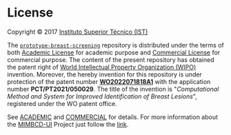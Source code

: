 # License

Copyright © 2017 [Instituto Superior Técnico (IST)](https://tecnico.ulisboa.pt/en/)

The [`prototype-breast-screening`](https://github.com/MIMBCD-UI/prototype-breast-screening) repository is distributed under the terms of both [Academic License](https://github.com/MIMBCD-UI/prototype-breast-screening/blob/master/ACADEMIC.md) for academic purpose and [Commercial License](https://github.com/MIMBCD-UI/prototype-breast-screening/blob/master/COMMERCIAL.md) for commercial purpose. The content of the present repository has obtained the patent right of [World Intellectual Property Organization (WIPO)](https://www.wipo.int) invention. Moreover, the hereby invention for this repository is under protection of the patent number **[WO2022071818A1](https://patents.google.com/patent/WO2022071818A1)** with the application number **PCT/PT2021/050029**. The title of the invention is "*Computational Method and System for Improved Identification of Breast Lesions*", registered under the WO patent office.

See [ACADEMIC](https://github.com/MIMBCD-UI/prototype-breast-screening/blob/master/ACADEMIC.md) and [COMMERCIAL](https://github.com/MIMBCD-UI/prototype-breast-screening/blob/master/COMMERCIAL.md) for details. For more information about the [MIMBCD-UI](https://mimbcd-ui.github.io/) Project just follow the [link](https://github.com/MIMBCD-UI/meta).
